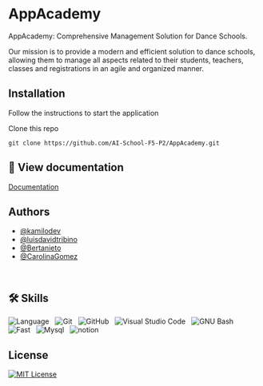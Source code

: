 # AppAcademy


AppAcademy: Comprehensive Management Solution for Dance Schools.

Our mission is to provide a modern and efficient solution to dance schools, allowing them to manage all aspects related to their students, teachers, classes and registrations in an agile and organized manner.


## Installation

Follow the instructions to start the application

Clone this repo
```
git clone https://github.com/AI-School-F5-P2/AppAcademy.git
```

## 📖 View documentation

[Documentation](https://jelly-tomato-cb6.notion.site/6c11548b28a34c3f884c5e83c607600b?v=f839aa368bfa4b87ac1c59ea6f27d557&pvs=4)
## Authors

- [@kamilodev](https://github.com/kamilodev)
- [@luisdavidtribino](https://github.com/luisdavidtribino)
- [@Bertanieto](https://github.com/Vert-ix)
- [@CarolinaGomez](https://github.com/CGP20)



<br>

## 🛠 Skills

![Language](https://img.shields.io/badge/Language-Python-red?logo=python&logoColor=white&color=green)&nbsp;&nbsp;
![Git](https://img.shields.io/badge/Git-red?logo=git&logoColor=white&color=red)&nbsp;&nbsp;
![GitHub](https://img.shields.io/badge/GitHub-red?logo=github&logoColor=white&color=black)&nbsp;&nbsp;
![Visual Studio Code](https://img.shields.io/badge/Visual%20Studio%20Code-blue?logo=visual-studio-code&logoColor=white&color=blue)&nbsp;&nbsp;
![GNU Bash](https://img.shields.io/badge/GNU%20Bash-orange?logo=gnu-bash&logoColor=white&color=orange) &nbsp;&nbsp;
![Fast](https://img.shields.io/badge/FastAPI-009688.svg?style=for-the-badge&logo=FastAPI&logoColor=white)&nbsp;&nbsp;
![Mysql](https://img.shields.io/badge/MySQL-4479A1.svg?style=for-the-badge&logo=MySQL&logoColor=white)&nbsp;&nbsp;
![notion](https://img.shields.io/badge/Notion-000000.svg?style=for-the-badge&logo=Notion&logoColor=white)&nbsp;&nbsp;
## License

[![MIT License](https://img.shields.io/badge/License-MIT-green.svg)](https://choosealicense.com/licenses/mit/)
